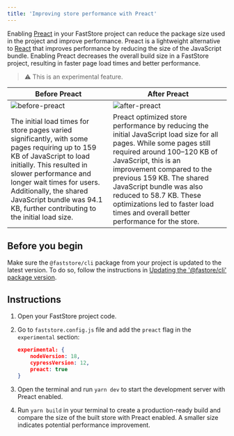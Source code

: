 ```yaml
---
title: 'Improving store performance with Preact'
---
```


Enabling [Preact](https://preactjs.com/) in your FastStore project can reduce the package size used in the project and improve performance. Preact is a lightweight alternative to [React](https://react.dev/) that improves performance by reducing the size of the JavaScript bundle. Enabling Preact decreases the overall build size in a FastStore project, resulting in faster page load times and better performance.

> ⚠️ This is an experimental feature.

| Before Preact | After Preact |
| ------------- | ------------ |
| ![before-preact](https://vtexhelp.vtexassets.com/assets/docs/src/before-preact___aa7837e2280b911dd89fe3df3171f298.png) | ![after-preact](https://vtexhelp.vtexassets.com/assets/docs/src/after-preact___d5254919671e8304591421d3ec542610.png) |
| The initial load times for store pages varied significantly, with some pages requiring up to 159 KB of JavaScript to load initially. This resulted in slower performance and longer wait times for users. Additionally, the shared JavaScript bundle was 94.1 KB, further contributing to the initial load size. | Preact optimized store performance by reducing the initial JavaScript load size for all pages. While some pages still required around 100–120 KB of JavaScript, this is an improvement compared to the previous 159 KB. The shared JavaScript bundle was also reduced to 58.7 KB. These optimizations led to faster load times and overall better performance for the store. |

## Before you begin

Make sure the `@faststore/cli` package from your project is updated to the latest version. To do so, follow the instructions in [Updating the '@fastore/cli' package version](https://developers.vtex.com/docs/guides/faststore/project-structure-updating-the-cli-package-version).

## Instructions

1. Open your FastStore project code.
2. Go to `faststore.config.js` file and add the `preact` flag in the `experimental` section:

    ```json mark="4"
    experimental: {
        nodeVersion: 18,
        cypressVersion: 12,
        preact: true
    }
    ```

3. Open the terminal and run `yarn dev` to start the development server with Preact enabled.

4. Run `yarn build` in your terminal to create a production-ready build and compare the size of the built store with Preact enabled. A smaller size indicates potential performance improvement.
